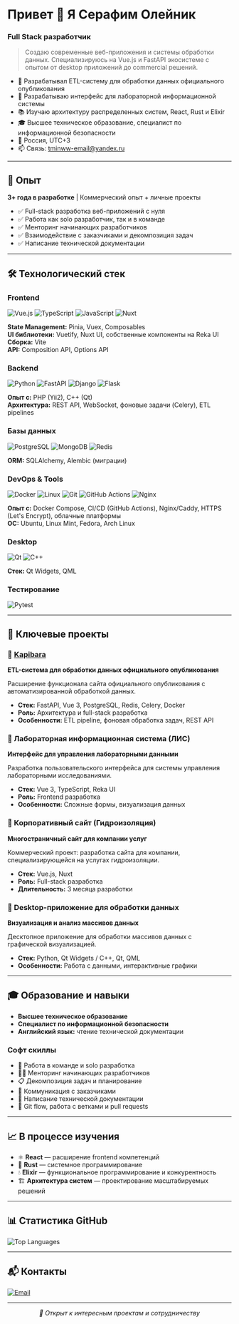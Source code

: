 # Привет 👋 Я Серафим Олейник

### Full Stack разработчик 

> Создаю современные веб-приложения и системы обработки данных. Специализируюсь на Vue.js и FastAPI экосистеме с опытом от desktop приложений до commercial решений.

- 🚀 Разрабатывал ETL-систему для обработки данных официального опубликования
- 🔬 Разрабатываю интерфейс для лабораторной информационной системы
- 📚 Изучаю архитектуру распределенных систем, React, Rust и Elixir
- 🎓 Высшее техническое образование, специалист по информационной безопасности
- 📍 Россия, UTC+3
- 📫 Связь: [tminww-email@yandex.ru](mailto:tminww-email@yandex.ru)

---

## 💼 Опыт

**3+ года в разработке** | Коммерческий опыт + личные проекты

- ✅ Full-stack разработка веб-приложений с нуля
- ✅ Работа как solo разработчик, так и в команде
- ✅ Менторинг начинающих разработчиков
- ✅ Взаимодействие с заказчиками и декомпозиция задач
- ✅ Написание технической документации

---

## 🛠️ Технологический стек

### Frontend
![Vue.js](https://img.shields.io/badge/Vue.js_3-35495E?style=for-the-badge&logo=vuedotjs&logoColor=4FC08D)
![TypeScript](https://img.shields.io/badge/TypeScript-007ACC?style=for-the-badge&logo=typescript&logoColor=white)
![JavaScript](https://img.shields.io/badge/JavaScript-F7DF1E?style=for-the-badge&logo=javascript&logoColor=black)
![Nuxt](https://img.shields.io/badge/Nuxt.js-00DC82?style=for-the-badge&logo=nuxtdotjs&logoColor=white)

**State Management:** Pinia, Vuex, Composables  
**UI библиотеки:** Vuetify, Nuxt UI, собственные компоненты на Reka UI  
**Сборка:** Vite  
**API:** Composition API, Options API

### Backend
![Python](https://img.shields.io/badge/Python-3776AB?style=for-the-badge&logo=python&logoColor=white)
![FastAPI](https://img.shields.io/badge/FastAPI-009688?style=for-the-badge&logo=fastapi&logoColor=white)
![Django](https://img.shields.io/badge/Django-092E20?style=for-the-badge&logo=django&logoColor=white)
![Flask](https://img.shields.io/badge/Flask-000000?style=for-the-badge&logo=flask&logoColor=white)

**Опыт с:** PHP (Yii2), C++ (Qt)  
**Архитектура:** REST API, WebSocket, фоновые задачи (Celery), ETL pipelines

### Базы данных
![PostgreSQL](https://img.shields.io/badge/PostgreSQL-316192?style=for-the-badge&logo=postgresql&logoColor=white)
![MongoDB](https://img.shields.io/badge/MongoDB-47A248?style=for-the-badge&logo=mongodb&logoColor=white)
![Redis](https://img.shields.io/badge/Redis-DC382D?style=for-the-badge&logo=redis&logoColor=white)

**ORM:** SQLAlchemy, Alembic (миграции)

### DevOps & Tools
![Docker](https://img.shields.io/badge/Docker-2496ED?style=for-the-badge&logo=docker&logoColor=white)
![Linux](https://img.shields.io/badge/Linux-FCC624?style=for-the-badge&logo=linux&logoColor=black)
![Git](https://img.shields.io/badge/Git-F05032?style=for-the-badge&logo=git&logoColor=white)
![GitHub Actions](https://img.shields.io/badge/GitHub_Actions-2088FF?style=for-the-badge&logo=github-actions&logoColor=white)
![Nginx](https://img.shields.io/badge/Nginx-009639?style=for-the-badge&logo=nginx&logoColor=white)

**Опыт с:** Docker Compose, CI/CD (GitHub Actions), Nginx/Caddy, HTTPS (Let's Encrypt), облачные платформы  
**ОС:** Ubuntu, Linux Mint, Fedora, Arch Linux

### Desktop
![Qt](https://img.shields.io/badge/Qt-41CD52?style=for-the-badge&logo=qt&logoColor=white)
![C++](https://img.shields.io/badge/C++-00599C?style=for-the-badge&logo=cplusplus&logoColor=white)

**Стек:** Qt Widgets, QML

### Тестирование
![Pytest](https://img.shields.io/badge/Pytest-0A9EDC?style=for-the-badge&logo=pytest&logoColor=white)

---

## 🚀 Ключевые проекты

### 🔹 [Kapibara](http://kapi.tminww.space)
**ETL-система для обработки данных официального опубликования**

Расширение функционала сайта официального опубликования с автоматизированной обработкой данных.

- **Стек:** FastAPI, Vue 3, PostgreSQL, Redis, Celery, Docker
- **Роль:** Архитектура и full-stack разработка
- **Особенности:** ETL pipeline, фоновая обработка задач, REST API

### 🔹 Лабораторная информационная система (ЛИС)
**Интерфейс для управления лабораторными данными**

Разработка пользовательского интерфейса для системы управления лабораторными исследованиями.

- **Стек:** Vue 3, TypeScript, Reka UI
- **Роль:** Frontend разработка
- **Особенности:** Сложные формы, визуализация данных

### 🔹 Корпоративный сайт (Гидроизоляция)
**Многостраничный сайт для компании услуг**

Коммерческий проект: разработка сайта для компании, специализирующейся на услугах гидроизоляции.

- **Стек:** Vue.js, Nuxt
- **Роль:** Full-stack разработка
- **Длительность:** 3 месяца разработки

### 🔹 Desktop-приложение для обработки данных
**Визуализация и анализ массивов данных**

Десктопное приложение для обработки массивов данных с графической визуализацией.

- **Стек:** Python, Qt Widgets / C++, Qt, QML
- **Особенности:** Работа с данными, интерактивные графики

---

## 🎓 Образование и навыки

- **Высшее техническое образование**
- **Специалист по информационной безопасности**
- **Английский язык:** чтение технической документации

### Софт скиллы
- 🤝 Работа в команде и solo разработка
- 👨‍🏫 Менторинг начинающих разработчиков
- 📋 Декомпозиция задач и планирование
- 💬 Коммуникация с заказчиками
- 📝 Написание технической документации
- 🔄 Git flow, работа с ветками и pull requests

---

## 📈 В процессе изучения

- ⚛️ **React** — расширение frontend компетенций
- 🦀 **Rust** — системное программирование
- 💧 **Elixir** — функциональное программирование и конкурентность
- 🏗️ **Архитектура систем** — проектирование масштабируемых решений

---

## 📊 Статистика GitHub

![Top Languages](https://github-readme-stats.vercel.app/api/top-langs/?username=tminww&layout=compact&theme=vue)

---

## 📬 Контакты

<p align="left">
  <a href="mailto:tminww-email@yandex.ru" target="_blank" rel="noreferrer">
    <img src="https://img.shields.io/badge/Email-D14836?style=for-the-badge&logo=gmail&logoColor=white" alt="Email">
  </a>
</p>

---

<p align="center">
  <i>🎯 Открыт к интересным проектам и сотрудничеству</i>
</p>
